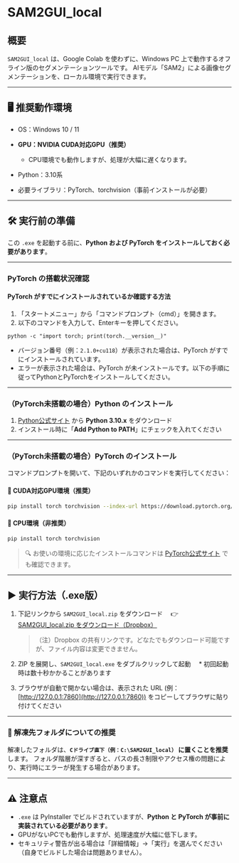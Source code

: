 # SAM2GUI\_local

## 概要

`SAM2GUI_local` は、Google Colab を使わずに、Windows PC 上で動作するオフライン版のセグメンテーションツールです。
AIモデル「SAM2」による画像セグメンテーションを、ローカル環境で実行できます。

---

## 🖥️ 推奨動作環境

* OS：Windows 10 / 11
* **GPU：NVIDIA CUDA対応GPU（推奨）**

  * CPU環境でも動作しますが、処理が大幅に遅くなります。
* Python：3.10系
* 必要ライブラリ：PyTorch、torchvision（事前インストールが必要）

---

## 🛠️ 実行前の準備

この `.exe` を起動する前に、**Python および PyTorch をインストールしておく必要があります**。

---

### PyTorch の搭載状況確認

#### PyTorch がすでにインストールされているか確認する方法

1. 「スタートメニュー」から「コマンドプロンプト（cmd）」を開きます。
2. 以下のコマンドを入力して、Enterキーを押してください。

```
python -c "import torch; print(torch.__version__)"
```

* バージョン番号（例：`2.1.0+cu118`）が表示された場合は、PyTorch がすでにインストールされています。
* エラーが表示された場合は、PyTorch が未インストールです。以下の手順に従ってPythonとPyTorchをインストールしてください。

---

### （PyTorch未搭載の場合）Python のインストール

1. [Python公式サイト](https://www.python.org/downloads/windows/) から **Python 3.10.x** をダウンロード
2. インストール時に「**Add Python to PATH**」にチェックを入れてください

---

### （PyTorch未搭載の場合）PyTorch のインストール

コマンドプロンプトを開いて、下記のいずれかのコマンドを実行してください：

#### 🔹 CUDA対応GPU環境（推奨）

```bash
pip install torch torchvision --index-url https://download.pytorch.org/whl/cu118
```

#### 🔹 CPU環境（非推奨）

```bash
pip install torch torchvision
```

> 🔍 お使いの環境に応じたインストールコマンドは [PyTorch公式サイト](https://pytorch.org/get-started/locally/) でも確認できます。

---

## ▶️ 実行方法（.exe版）

1. 下記リンクから `SAM2GUI_local.zip` をダウンロード
   　👉 [SAM2GUI\_local.zip をダウンロード（Dropbox）](https://www.dropbox.com/scl/fi/dg2xlo0ttt6b1scm4tied/SAM2GUI_local.zip?rlkey=09n4blxnl2nc66ay5429y6nvv&st=kexneowk&dl=1)

   > （注）Dropbox の共有リンクです。どなたでもダウンロード可能ですが、ファイル内容は変更できません。

2. ZIP を展開し、`SAM2GUI_local.exe` をダブルクリックして起動
   　\* 初回起動時は数十秒かかることがあります

3. ブラウザが自動で開かない場合は、表示された URL (例：[http://127.0.0.1:7860](http://127.0.0.1:7860)) をコピーしてブラウザに貼り付けてください

---

### 📂 解凍先フォルダについての推奨

解凍したフォルダは、**`Cドライブ直下（例：C:\SAM2GUI_local）` に置くことを推奨**します。
フォルダ階層が深すぎると、パスの長さ制限やアクセス権の問題により、実行時にエラーが発生する場合があります。

---

## ⚠️ 注意点

* `.exe` は PyInstaller でビルドされていますが、**Python と PyTorch が事前に実装されている必要があります**。
* GPUがないPCでも動作しますが、処理速度が大幅に低下します。
* セキュリティ警告が出る場合は「詳細情報」→「実行」を選んでください（自身でビルドした場合は問題ありません）。
